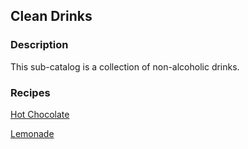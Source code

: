 ## Clean Drinks

### Description

This sub-catalog is a collection of non-alcoholic drinks.

### Recipes

[Hot Chocolate](recipes/hot_chocolate.md)

[Lemonade](recipes/lemonade.md)
